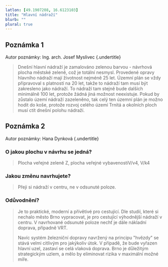 ```yaml
---
latlon: [49.1907208, 16.6123103]
title: "Hlavní nádraží"
blurb: ""
plural: true
---
```


## Poznámka 1

Autor poznámky: Ing. arch. Josef Myslivec {.undertitle}

> Dnešní hlavní nádraží je zamalováno zelenou barvou - návrhová plocha městské zeleně, což je totální nesmysl. Provedené opravy hlavního nádraží mají životnost nejméně 25 let. Územní plán se vždy připravoval s platností na 20 let, takže to nádraží tam musí být zakresleno jako nádraží. To nádraží tam stejně bude dalších minimálně 100 let, protože žádná jiná možnost neexistuje. Pokud by zůstalo území nádraží zazeleněno, tak celý ten územní plán je možno hodit do koše, protože rozvoj celého území Trnitá a okolních ploch musí ctít dnešní polohu nádraží.

## Poznámka 2

Autor poznámky: Hana Dynková {.undertitle}

### O jakou plochu v návrhu se jedná?

> Plocha veřejné zeleně Z, plocha veřejné vybavenostiV/v4, V/k4

### Jakou změnu navrhujete?

> Přeji si nádraží v centru, ne v odsunuté poloze.

### Odůvodnění?

> Je to praktické, moderní a přívětivé pro cestující. Dle studií, které si nechalo město Brno vypracovat, je pro cestující výhodnější nádraží v centru. V navrhované odsunuté poloze nechť je dále nákladní doprava, případně VRT.
>
> Navíc systém železniční dopravy navržený na principu "hvězdy" se stává velmi citlivým pro jakýkoliv útok. V případě, že bude vyřazen hlavní uzel, zastaví se celá vlaková doprava. Brno je důležitým strategickým uzlem, a mělo by eliminovat rizika v maximální možné míře.

